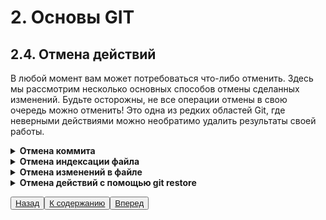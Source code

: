 # 2. Основы GIT

## 2.4. Отмена действий

В любой момент вам может потребоваться что-либо отменить. Здесь мы рассмотрим несколько основных способов отмены сделанных изменений. Будьте осторожны, не все операции отмены в свою очередь можно отменить! Это одна из редких областей Git, где неверными действиями можно необратимо удалить результаты своей работы.

<details><summary><b>Отмена коммита</b></summary>
Отмена может потребоваться, если вы сделали коммит слишком рано, например, забыв добавить какие-то файлы или комментарий к коммиту. Если вы хотите переделать коммит — внесите необходимые изменения, добавьте их в индекс и сделайте коммит ещё раз, указав параметр <code>--amend</code>:

    git commit --amend

Эта команда использует область подготовки (индекс) для внесения правок в коммит. Если вы ничего не меняли с момента последнего коммита (например, команда запущена сразу после предыдущего коммита), то снимок состояния останется в точности таким же, а всё что вы сможете изменить — это ваше сообщение к коммиту.

Запустится тот же редактор, только он уже будет содержать сообщение предыдущего коммита. Вы можете редактировать сообщение как обычно, однако, оно заменит сообщение предыдущего коммита.

Например, если вы сделали коммит и поняли, что забыли проиндексировать изменения в файле, который хотели добавить в коммит, то можно сделать следующее:

    git commit -m 'Initial commit'
    git add forgotten_file
    git commit --amend

В итоге получится единый коммит — второй коммит заменит результаты первого.
</details>

<details><summary><b>Отмена индексации файла</b></summary>
Команда, которой вы определяете состояние этих областей, также подсказывает вам как отменять изменения в них. Например, вы изменили два файла и хотите добавить их в разные коммиты, но случайно выполнили команду <code>git add *</code> и добавили в индекс оба. Как исключить из индекса один из них? Команда <code>git status</code> напомнит вам:

    git add *
    git status
    On branch master
    Changes to be committed:
    (use "git reset HEAD <file>..." to unstage)

    renamed:    README.md -> README
    modified:   CONTRIBUTING.md

Прямо под текстом *«Changes to be committed»* говорится: используйте <code>git reset HEAD <file>…​ </code>для исключения из индекса. Давайте последуем этому совету и отменим индексирование файла CONTRIBUTING.md:

    git reset HEAD CONTRIBUTING.md
    Unstaged changes after reset:
    M	CONTRIBUTING.md
    git status
    On branch master
    Changes to be committed:
    (use "git reset HEAD <file>..." to unstage)

    renamed:    README.md -> README

    Changes not staged for commit:
    (use "git add <file>..." to update what will be committed)
    (use "git checkout -- <file>..." to discard changes in working directory)

    modified:   CONTRIBUTING.md
Команда выглядит несколько странно, но — работает! Файл CONTRIBUTING.md изменен, но больше не добавлен в индекс.
</details>

<details><summary><b>Отмена изменений в файле</b></summary>
Что делать, если вы поняли, что не хотите сохранять свои изменения файла CONTRIBUTING.md? Как можно просто отменить изменения в нём — вернуть к тому состоянию, которое было в последнем коммите (или к начальному после клонирования, или ещё как-то полученному)? Нам повезло, что <code>git status </code> подсказывает и это тоже.

В выводе команды из последнего примера список изменений выглядит примерно так:

    Changes not staged for commit:
    (use "git add <file>..." to update what will be committed)
    (use "git checkout -- <file>..." to discard changes in working directory)

    modified:   CONTRIBUTING.md

Здесь явно сказано как отменить существующие изменения. Давайте так и сделаем:

    git checkout -- CONTRIBUTING.md
    git status
    On branch master
    Changes to be committed:
    (use "git reset HEAD <file>..." to unstage)

    renamed:    README.md -> README

Как видите, откат изменений выполнен.
Все локальные изменения в файле пропадут — Git просто заменит его версией из последнего коммита. 
</details>

<details><summary><b>Отмена действий с помощью git restore</b></summary>
Git версии 2.23.0 представил новую команду: <code>git restore</code>. По сути, это альтернатива <code>git reset</code>. Работа с командой происходит по тем же правилам.
</details>

<button>[Назад](/2.3.md)</button><button>[К содержанию](/readme.md)</button><button>[Вперед]()</button>